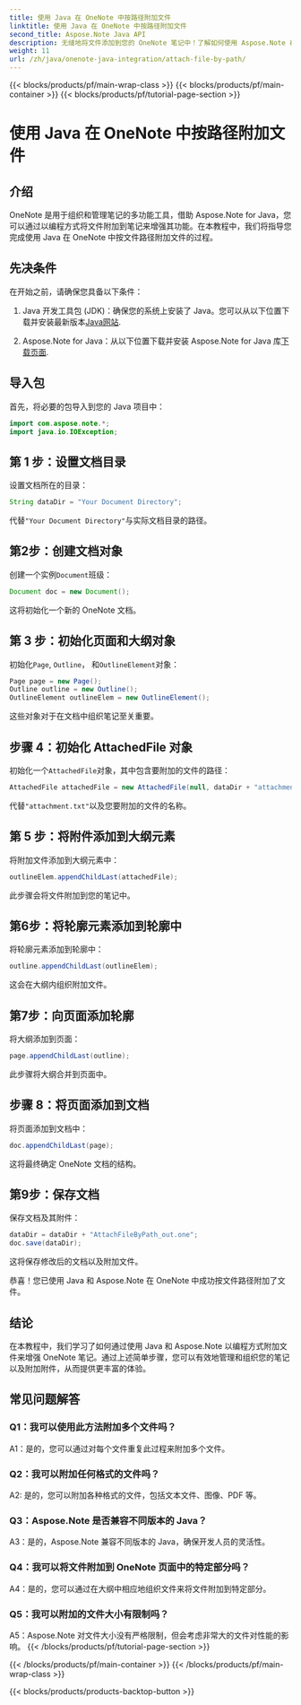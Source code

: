 ```yaml
---
title: 使用 Java 在 OneNote 中按路径附加文件
linktitle: 使用 Java 在 OneNote 中按路径附加文件
second_title: Aspose.Note Java API
description: 无缝地将文件添加到您的 OneNote 笔记中！了解如何使用 Aspose.Note 在 Java 中按路径附加。包含简单指南和代码！ #OneNote #Java #Aspose
weight: 11
url: /zh/java/onenote-java-integration/attach-file-by-path/
---
```


{{< blocks/products/pf/main-wrap-class >}}
{{< blocks/products/pf/main-container >}}
{{< blocks/products/pf/tutorial-page-section >}}

# 使用 Java 在 OneNote 中按路径附加文件

## 介绍

OneNote 是用于组织和管理笔记的多功能工具，借助 Aspose.Note for Java，您可以通过以编程方式将文件附加到笔记来增强其功能。在本教程中，我们将指导您完成使用 Java 在 OneNote 中按文件路径附加文件的过程。

## 先决条件

在开始之前，请确保您具备以下条件：

1.  Java 开发工具包 (JDK)：确保您的系统上安装了 Java。您可以从以下位置下载并安装最新版本[Java网站](https://www.oracle.com/java/).
   
2. Aspose.Note for Java：从以下位置下载并安装 Aspose.Note for Java 库[下载页面](https://releases.aspose.com/note/java/).

## 导入包

首先，将必要的包导入到您的 Java 项目中：

```java
import com.aspose.note.*;
import java.io.IOException;
```

## 第 1 步：设置文档目录

设置文档所在的目录：

```java
String dataDir = "Your Document Directory";
```

代替`"Your Document Directory"`与实际文档目录的路径。

## 第2步：创建文档对象

创建一个实例`Document`班级：

```java
Document doc = new Document();
```

这将初始化一个新的 OneNote 文档。

## 第 3 步：初始化页面和大纲对象

初始化`Page`, `Outline`， 和`OutlineElement`对象：

```java
Page page = new Page();
Outline outline = new Outline();
OutlineElement outlineElem = new OutlineElement();
```

这些对象对于在文档中组织笔记至关重要。

## 步骤 4：初始化 AttachedFile 对象

初始化一个`AttachedFile`对象，其中包含要附加的文件的路径：

```java
AttachedFile attachedFile = new AttachedFile(null, dataDir + "attachment.txt");
```

代替`"attachment.txt"`以及您要附加的文件的名称。

## 第 5 步：将附件添加到大纲元素

将附加文件添加到大纲元素中：

```java
outlineElem.appendChildLast(attachedFile);
```

此步骤会将文件附加到您的笔记中。

## 第6步：将轮廓元素添加到轮廓中

将轮廓元素添加到轮廓中：

```java
outline.appendChildLast(outlineElem);
```

这会在大纲内组织附加文件。

## 第7步：向页面添加轮廓

将大纲添加到页面：

```java
page.appendChildLast(outline);
```

此步骤将大纲合并到页面中。

## 步骤 8：将页面添加到文档

将页面添加到文档中：

```java
doc.appendChildLast(page);
```

这将最终确定 OneNote 文档的结构。

## 第9步：保存文档

保存文档及其附件：

```java
dataDir = dataDir + "AttachFileByPath_out.one";
doc.save(dataDir);
```

这将保存修改后的文档以及附加文件。

恭喜！您已使用 Java 和 Aspose.Note 在 OneNote 中成功按文件路径附加了文件。

## 结论

在本教程中，我们学习了如何通过使用 Java 和 Aspose.Note 以编程方式附加文件来增强 OneNote 笔记。通过上述简单步骤，您可以有效地管理和组织您的笔记以及附加附件，从而提供更丰富的体验。

## 常见问题解答

### Q1：我可以使用此方法附加多个文件吗？

A1：是的，您可以通过对每个文件重复此过程来附加多个文件。

### Q2：我可以附加任何格式的文件吗？

A2: 是的，您可以附加各种格式的文件，包括文本文件、图像、PDF 等。

### Q3：Aspose.Note 是否兼容不同版本的 Java？

A3：是的，Aspose.Note 兼容不同版本的 Java，确保开发人员的灵活性。

### Q4：我可以将文件附加到 OneNote 页面中的特定部分吗？

A4：是的，您可以通过在大纲中相应地组织文件来将文件附加到特定部分。

### Q5：我可以附加的文件大小有限制吗？

A5：Aspose.Note 对文件大小没有严格限制，但会考虑非常大的文件对性能的影响。
{{< /blocks/products/pf/tutorial-page-section >}}

{{< /blocks/products/pf/main-container >}}
{{< /blocks/products/pf/main-wrap-class >}}

{{< blocks/products/products-backtop-button >}}

